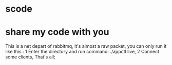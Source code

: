 scode
=====================
share my code with you
=====================

This is a net depart of rabbitmq, it's almost a raw packet,
you can only run it like this :
1 Enter the directory and run command: ./appctl live, 
2 Connect some clients,
That's all;
